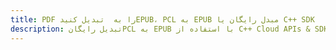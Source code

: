 ---title: PDF را به  تبدیل کنیدEPUB، PCL به EPUB مبدل رایگان یا C++ SDKdescription: تبدیل رایگانPCL به EPUB با استفاده از C++ Cloud APIs & SDK همچنین اسناد PDF را در Cloud ایجاد، ویرایش و رندر کنید.---